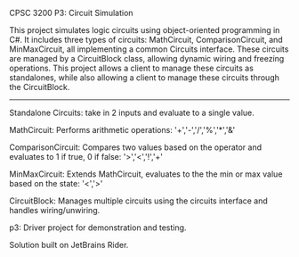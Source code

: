 CPSC 3200 P3: Circuit Simulation

This project simulates logic circuits using object-oriented programming in C#. It includes three types of circuits: MathCircuit, ComparisonCircuit, and MinMaxCircuit, all implementing a common Circuits interface. These circuits are managed by a CircuitBlock class, allowing dynamic wiring and freezing operations. This project allows a client to manage these circuits as standalones, while also allowing a client to manage these circuits through the CircuitBlock.

----------------------------------------------------------------------------
Standalone Circuits: take in 2 inputs and evaluate to a single value.

MathCircuit: Performs arithmetic operations: '+','-','/','%','*','&'

ComparisonCircuit: Compares two values based on the operator and evaluates to 1 if true, 0 if false: '>','<','!','+'

MinMaxCircuit: Extends MathCircuit, evaluates to the the min or max value based on the state: '<','>'

CircuitBlock: Manages multiple circuits using the circuits interface and handles wiring/unwiring.

p3: Driver project for demonstration and testing.

Solution built on JetBrains Rider.

